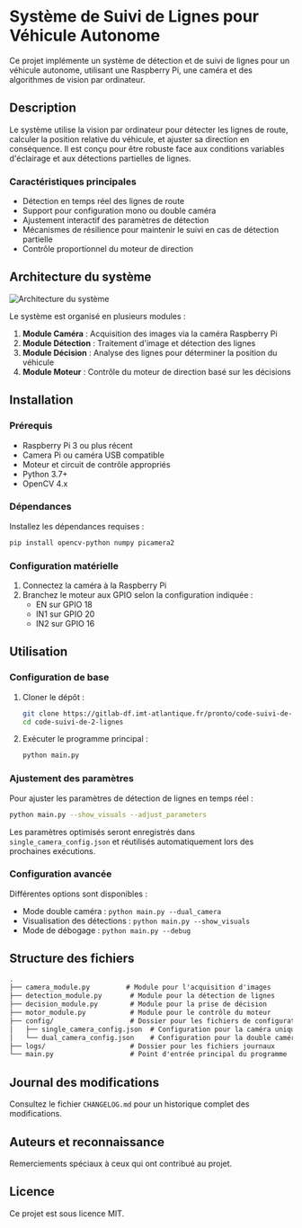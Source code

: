 # Système de Suivi de Lignes pour Véhicule Autonome

Ce projet implémente un système de détection et de suivi de lignes pour un véhicule autonome, utilisant une Raspberry Pi, une caméra et des algorithmes de vision par ordinateur.

## Description

Le système utilise la vision par ordinateur pour détecter les lignes de route, calculer la position relative du véhicule, et ajuster sa direction en conséquence. Il est conçu pour être robuste face aux conditions variables d'éclairage et aux détections partielles de lignes.

### Caractéristiques principales

- Détection en temps réel des lignes de route
- Support pour configuration mono ou double caméra
- Ajustement interactif des paramètres de détection
- Mécanismes de résilience pour maintenir le suivi en cas de détection partielle
- Contrôle proportionnel du moteur de direction

## Architecture du système

![Architecture du système](https://via.placeholder.com/800x400?text=Architecture+du+Système)

Le système est organisé en plusieurs modules :

1. **Module Caméra** : Acquisition des images via la caméra Raspberry Pi
2. **Module Détection** : Traitement d'image et détection des lignes
3. **Module Décision** : Analyse des lignes pour déterminer la position du véhicule
4. **Module Moteur** : Contrôle du moteur de direction basé sur les décisions

## Installation

### Prérequis

- Raspberry Pi 3 ou plus récent
- Camera Pi ou caméra USB compatible
- Moteur et circuit de contrôle appropriés
- Python 3.7+
- OpenCV 4.x

### Dépendances

Installez les dépendances requises :

```bash
pip install opencv-python numpy picamera2
```

### Configuration matérielle

1. Connectez la caméra à la Raspberry Pi
2. Branchez le moteur aux GPIO selon la configuration indiquée :
   - EN sur GPIO 18
   - IN1 sur GPIO 20
   - IN2 sur GPIO 16

## Utilisation

### Configuration de base

1. Cloner le dépôt :
   ```bash
   git clone https://gitlab-df.imt-atlantique.fr/pronto/code-suivi-de-2-lignes.git
   cd code-suivi-de-2-lignes
   ```

2. Exécuter le programme principal :
   ```bash
   python main.py
   ```

### Ajustement des paramètres

Pour ajuster les paramètres de détection de lignes en temps réel :

```bash
python main.py --show_visuals --adjust_parameters
```

Les paramètres optimisés seront enregistrés dans `single_camera_config.json` et réutilisés automatiquement lors des prochaines exécutions.

### Configuration avancée

Différentes options sont disponibles :

- Mode double caméra : `python main.py --dual_camera`
- Visualisation des détections : `python main.py --show_visuals`
- Mode de débogage : `python main.py --debug`

## Structure des fichiers

```markdown
.
├── camera_module.py         # Module pour l'acquisition d'images
├── detection_module.py       # Module pour la détection de lignes
├── decision_module.py        # Module pour la prise de décision
├── motor_module.py           # Module pour le contrôle du moteur
├── config/                   # Dossier pour les fichiers de configuration
│   ├── single_camera_config.json  # Configuration pour la caméra unique
│   └── dual_camera_config.json    # Configuration pour la double caméra
├── logs/                     # Dossier pour les fichiers journaux
└── main.py                   # Point d'entrée principal du programme
```

## Journal des modifications

Consultez le fichier `CHANGELOG.md` pour un historique complet des modifications.

## Auteurs et reconnaissance

Remerciements spéciaux à ceux qui ont contribué au projet.

## Licence

Ce projet est sous licence MIT.